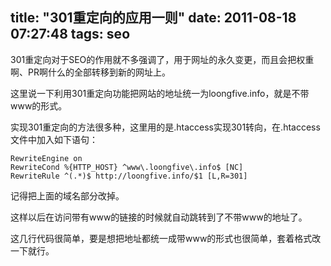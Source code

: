 title: "301重定向的应用一则"
date: 2011-08-18 07:27:48
tags: seo
---

301重定向对于SEO的作用就不多强调了，用于网址的永久变更，而且会把权重啊、PR啊什么的全部转移到新的网址上。

这里说一下利用301重定向功能把网站的地址统一为loongfive.info，就是不带www的形式。

实现301重定向的方法很多种，这里用的是.htaccess实现301转向，在.htaccess文件中加入如下语句：

	RewriteEngine on
	RewriteCond %{HTTP_HOST} ^www\.loongfive\.info$ [NC]
	RewriteRule ^(.*)$ http://loongfive.info/$1 [L,R=301]

记得把上面的域名部分改掉。

这样以后在访问带有www的链接的时候就自动跳转到了不带www的地址了。

这几行代码很简单，要是想把地址都统一成带www的形式也很简单，套着格式改一下就行。